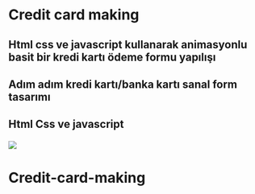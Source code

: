 <h1> Credit card making <h2>

Html css ve javascript kullanarak animasyonlu basit bir kredi kartı ödeme  formu yapılışı 

<h2>                      <h2>

Adım adım kredi kartı/banka kartı sanal form tasarımı

<h2>                      <h2>

Html Css ve javascript

![](ekran.gif)

# Credit-card-making

